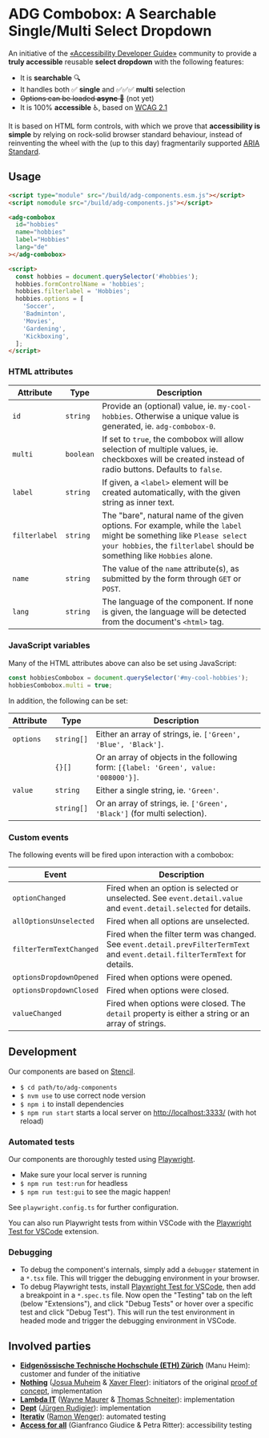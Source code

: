 # ADG Combobox: A Searchable Single/Multi Select Dropdown

An initiative of the [«Accessibility Developer Guide»](https://www.accessibility-developer-guide.com/) community to provide a **truly accessible** reusable **select dropdown** with the following features:

- It is **searchable** 🔍
- It handles both ✅ **single** and ✅✅✅ **multi** selection
- ~~Options can be loaded **async** 🧩~~ (not yet)
- It is 100% **accessible** ♿️, based on [WCAG 2.1](https://www.w3.org/TR/WCAG21/)

It is based on HTML form controls, with which we prove that **accessibility is simple** by relying on rock-solid browser standard behaviour, instead of reinventing the wheel with the (up to this day) fragmentarily supported [ARIA Standard](https://www.w3.org/WAI/standards-guidelines/aria/).

## Usage

```html
<script type="module" src="/build/adg-components.esm.js"></script>
<script nomodule src="/build/adg-components.js"></script>

<adg-combobox
  id="hobbies"
  name="hobbies"
  label="Hobbies"
  lang="de"
></adg-combobox>

<script>
  const hobbies = document.querySelector('#hobbies');
  hobbies.formControlName = 'hobbies';
  hobbies.filterlabel = 'Hobbies';
  hobbies.options = [
    'Soccer',
    'Badminton',
    'Movies',
    'Gardening',
    'Kickboxing',
  ];
</script>
```

### HTML attributes

| Attribute     | Type      | Description                                                                                                                                                                                     |
| ------------- | --------- | ----------------------------------------------------------------------------------------------------------------------------------------------------------------------------------------------- |
| `id`          | `string`  | Provide an (optional) value, ie. `my-cool-hobbies`. Otherwise a unique value is generated, ie. `adg-combobox-0`.                                                                                |
| `multi`       | `boolean` | If set to `true`, the combobox will allow selection of multiple values, ie. checkboxes will be created instead of radio buttons. Defaults to `false`.                                           |
| `label`       | `string`  | If given, a `<label>` element will be created automatically, with the given string as inner text.                                                                                               |
| `filterlabel` | `string`  | The "bare", natural name of the given options. For example, while the `label` might be something like `Please select your hobbies`, the `filterlabel` should be something like `Hobbies` alone. |
| `name`        | `string`  | The value of the `name` attribute(s), as submitted by the form through `GET` or `POST`.                                                                                                         |
| `lang`        | `string`  | The language of the component. If none is given, the language will be detected from the document's `<html>` tag.                                                                                |

### JavaScript variables

Many of the HTML attributes above can also be set using JavaScript:

```js
const hobbiesCombobox = document.querySelector('#my-cool-hobbies');
hobbiesCombobox.multi = true;
```

In addition, the following can be set:

| Attribute | Type       | Description                                                                          |
| --------- | ---------- | ------------------------------------------------------------------------------------ |
| `options` | `string[]` | Either an array of strings, ie. `['Green', 'Blue', 'Black']`.                        |
|           | `{}[]`     | Or an array of objects in the following form: `[{label: 'Green', value: '008000'}]`. |
| `value`   | `string`   | Either a single string, ie. `'Green'`.                                               |
|           | `string[]` | Or an array of strings, ie. `['Green', 'Black']` (for multi selection).              |

### Custom events

The following events will be fired upon interaction with a combobox:

| Event                   | Description                                                                                                                  |
| ----------------------- | ---------------------------------------------------------------------------------------------------------------------------- |
| `optionChanged`         | Fired when an option is selected or unselected. See `event.detail.value` and `event.detail.selected` for details.            |
| `allOptionsUnselected`  | Fired when all options are unselected.                                                                                       |
| `filterTermTextChanged` | Fired when the filter term was changed. See `event.detail.prevFilterTermText` and `event.detail.filterTermText` for details. |
| `optionsDropdownOpened` | Fired when options were opened.                                                                                              |
| `optionsDropdownClosed` | Fired when options were closed.                                                                                              |
| `valueChanged`          | Fired when options were closed. The `detail` property is either a string or an array of strings.                             |

## Development

Our components are based on [Stencil](https://stenciljs.com/).

- `$ cd path/to/adg-components`
- `$ nvm use` to use correct node version
- `$ npm i` to install dependencies
- `$ npm run start` starts a local server on <http://localhost:3333/> (with hot reload)

### Automated tests

Our components are thoroughly tested using [Playwright](https://playwright.dev/).

- Make sure your local server is running
- `$ npm run test:run` for headless
- `$ npm run test:gui` to see the magic happen!

See `playwright.config.ts` for further configuration.

You can also run Playwright tests from within VSCode with the [Playwright Test for VSCode](https://marketplace.visualstudio.com/items?itemName=ms-playwright.playwright) extension.

### Debugging

- To debug the component's internals, simply add a `debugger` statement in a `*.tsx` file. This will trigger the debugging environment in your browser.
- To debug Playwright tests, install [Playwright Test for VSCode](https://marketplace.visualstudio.com/items?itemName=ms-playwright.playwright), then add a breakpoint in a `*.spec.ts` file. Now open the "Testing" tab on the left (below "Extensions"), and click "Debug Tests" or hover over a specific test and click "Debug Test"). This will run the test environment in headed mode and trigger the debugging environment in VSCode.

## Involved parties

- **[Eidgenössische Technische Hochschule (ETH) Zürich](https://www.ethz.ch/)** (Manu Heim): customer and funder of the initiative
- **[Nothing](https://www.nothing.ch/)** ([Josua Muheim](https://github.com/jmuheim) & [Xaver Fleer]()): initiators of the original [proof of concept](https://github.com/NothingAG/accessible-dropdown/), implementation
- **[Lambda IT](https://lambda-it.ch/)** ([Wayne Maurer](https://github.com/wmaurer) & [Thomas Schneiter](https://github.com/thomasschneiter)): implementation
- **[Dept](https://www.deptagency.com/)** ([Jürgen Rudigier](https://github.com/rudigier)): implementation
- **[Iterativ](https://www.iterativ.ch/)** ([Ramon Wenger](https://github.com/ramonwenger)): automated testing
- **[Access for all](https://www.access-for-all.ch/)** (Gianfranco Giudice & Petra Ritter): accessibility testing
